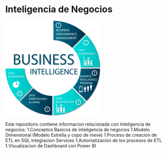 # Inteligencia de Negocios 

![Imagen BI](./img/imagenbi.png)


Este repositorio contiene informacion relacionada con inteligencia de negocios:
1.Conceptos Basicos de inteligencia de negocios 
1.Modelo Dimensional (Modelo Estrella y copo de nieve)
1.Proceso de creacion de ETL en SQL integracion Services
1.Automatizacion de los procesos de ETL
1.Visualizacion de Dashboard con Power BI



